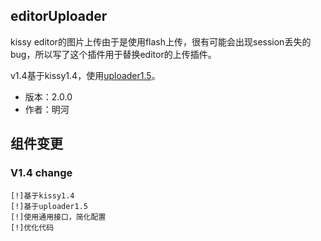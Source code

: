 ## editorUploader
kissy editor的图片上传由于是使用flash上传，很有可能会出现session丢失的bug，所以写了这个插件用于替换editor的上传插件。

v1.4基于kissy1.4，使用[uploader1.5](http://gallery.kissyui.com/uploader/1.5/guide/index.html)。


* 版本：2.0.0
* 作者：明河

## 组件变更

### V1.4 change

    [!]基于kissy1.4
    [!]基于uploader1.5
    [!]使用通用接口，简化配置
    [!]优化代码


